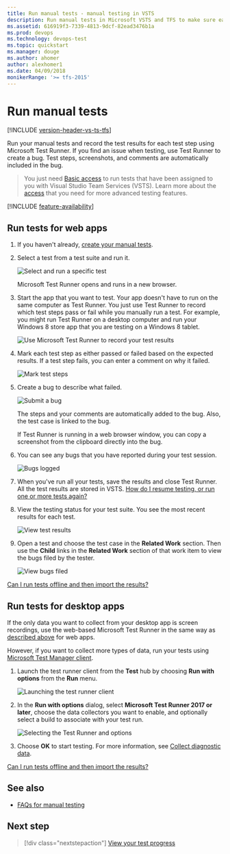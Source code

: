 ```yaml
---
title: Run manual tests - manual testing in VSTS
description: Run manual tests in Microsoft VSTS and TFS to make sure each of the deliverables meets your users needs
ms.assetid: 616919f3-7339-4813-9dcf-82ead3476b1a
ms.prod: devops
ms.technology: devops-test
ms.topic: quickstart
ms.manager: douge
ms.author: ahomer
author: alexhomer1
ms.date: 04/09/2018
monikerRange: '>= tfs-2015'
---
```


# Run manual tests

[!INCLUDE [version-header-vs-ts-tfs](_shared/version-header-vs-ts-tfs.md)] 

Run your manual tests and record the test results for each test step 
using Microsoft Test Runner. If you find an issue when testing, 
use Test Runner to create a bug. Test steps, screenshots, and comments 
are automatically included in the bug. 

> You just need [Basic access](https://www.visualstudio.com/team-services/compare-features/) 
to run tests that have been assigned to you with Visual Studio Team Services (VSTS). 
Learn more about the [access](https://www.visualstudio.com/pricing/visual-studio-online-pricing-vs) 
that you need for more advanced testing features.

[!INCLUDE [feature-availability](_shared/feature-availability.md)] 

<a name="run-web"></a>
## Run tests for web apps

1. If you haven't already, [create your manual tests](create-test-cases.md#test-cases).

1. Select a test from a test suite and run it.
      
   ![Select and run a specific test](_img/run-manual-tests/RunTest_2.png)

   Microsoft Test Runner opens and runs in a new browser.

1. Start the app that you want to test. Your app doesn't have to run on 
   the same computer as Test Runner. You just use Test Runner to record which 
   test steps pass or fail while you manually run a test. For example, you 
   might run Test Runner on a desktop computer and run your Windows 8 store 
   app that you are testing on a Windows 8 tablet.

   ![Use Microsoft Test Runner to record your test results](_img/run-manual-tests/RunTestsStartApp.png)

1. Mark each test step as either passed or failed based on the expected results. 
   If a test step fails, you can enter a comment on why it failed.

   ![Mark test steps](_img/run-manual-tests/RunTest_3.png)

1. Create a bug to describe what failed.

   ![Submit a bug](_img/run-manual-tests/RunTest_4.png)

   The steps and your comments are automatically added to the bug. Also, 
   the test case is linked to the bug.

   If Test Runner is running in a web browser window, 
   you can copy a screenshot from the clipboard directly into the bug.

1. You can see any bugs that you have reported during your test session.

   ![Bugs logged](_img/run-manual-tests/RunTest_5.png)

1. When you've run all your tests, save the results and close Test Runner. 
   All the test results are stored in VSTS.
   [How do I resume testing, or run one or more tests again?](reference-qa.md#qanda)

1. View the testing status for your test suite.
   You see the most recent results for each test.

   ![View test results](_img/run-manual-tests/RunTest_8.png)

1. Open a test and choose the test case in the **Related Work** section.
   Then use the **Child** links in the **Related Work** section of that 
   work item to view the bugs filed by the tester.
   
   ![View bugs filed](_img/run-manual-tests/view-bugs.png)  

[Can I run tests offline and then import the results?](reference-qa.md#runoffline)

<a name="run-desktop"></a>
## Run tests for desktop apps

If the only data you want to collect from your desktop app
is screen recordings, use the web-based Microsoft Test Runner 
in the same way as [described above](#run-web) for web apps.

However, if you want to collect more types of data, run your tests using
[Microsoft Test Manager client](mtm/run-manual-tests-with-microsoft-test-manager.md).

1. Launch the test runner 
   client from the **Test** hub by choosing **Run with options**
   from the **Run** menu.

   ![Launching the test runner client](_img/_shared/collect-diagnostic-data-16.png)

1. In the **Run with options** dialog, select **Microsoft 
   Test Runner 2017 or later**, choose the data collectors you 
   want to enable, and optionally select a build to associate 
   with your test run.

   ![Selecting the Test Runner and options](_img/_shared/run-manual-tests-19.png)

1. Choose **OK** to start testing. For more information, see
   [Collect diagnostic data](collect-diagnostic-data.md#collect-desktop).

[Can I run tests offline and then import the results?](reference-qa.md#runoffline)

## See also

*  [FAQs for manual testing](reference-qa.md#runtests)

## Next step

> [!div class="nextstepaction"]
> [View your test progress](track-test-status.md)
